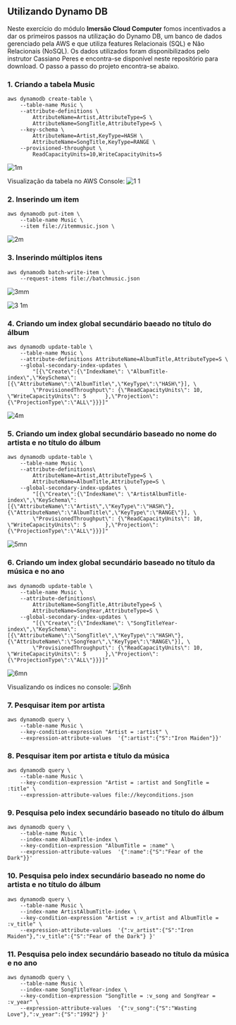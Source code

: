 ## Utilizando Dynamo DB

Neste exercício do módulo **Imersão Cloud Computer** fomos incentivados a dar os primeiros passos na utilização do Dynamo DB, um banco de dados gerenciado pela AWS e que utiliza features Relacionais (SQL) e Não Relacionais (NoSQL). Os dados utilizados foram disponibilizados pelo instrutor Cassiano Peres e encontra-se disponível neste repositório para download.
O passo a passo do projeto encontra-se abaixo. 

### 1. Criando a tabela Music
    aws dynamodb create-table \
        --table-name Music \
        --attribute-definitions \
            AttributeName=Artist,AttributeType=S \
            AttributeName=SongTitle,AttributeType=S \
        --key-schema \
            AttributeName=Artist,KeyType=HASH \
            AttributeName=SongTitle,KeyType=RANGE \
        --provisioned-throughput \
            ReadCapacityUnits=10,WriteCapacityUnits=5
            
![1m](https://user-images.githubusercontent.com/101302079/198854792-c358da80-f74b-4fac-9ff4-cdcb5bf02c4c.PNG)

Visualização da tabela no AWS Console: 
![1 1](https://user-images.githubusercontent.com/101302079/198854828-85cc0d40-1e1c-4699-8a5a-53181c9b3195.PNG)

### 2. Inserindo um item
    aws dynamodb put-item \
        --table-name Music \
        --item file://itemmusic.json \

![2m](https://user-images.githubusercontent.com/101302079/198854918-bf048848-1aa5-4a52-89e5-a078b102e07a.PNG)

### 3. Inserindo múltiplos itens
    aws dynamodb batch-write-item \
        --request-items file://batchmusic.json
        
![3mm](https://user-images.githubusercontent.com/101302079/198855046-214b7491-87c1-469e-bbc2-1b5cc03f8a7b.png)

![3 1m](https://user-images.githubusercontent.com/101302079/198855085-298ea5d3-3d77-4a9b-b0c7-9f998ecd73cb.PNG)

### 4. Criando um index global secundário baeado no título do álbum
    aws dynamodb update-table \
        --table-name Music \
        --attribute-definitions AttributeName=AlbumTitle,AttributeType=S \
        --global-secondary-index-updates \
            "[{\"Create\":{\"IndexName\": \"AlbumTitle-index\",\"KeySchema\":[{\"AttributeName\":\"AlbumTitle\",\"KeyType\":\"HASH\"}], \
            \"ProvisionedThroughput\": {\"ReadCapacityUnits\": 10, \"WriteCapacityUnits\": 5      },\"Projection\":{\"ProjectionType\":\"ALL\"}}}]"

![4m](https://user-images.githubusercontent.com/101302079/198855224-85ef3438-24dd-46e4-9de9-e4d84ae78fe3.png)

### 5. Criando um index global secundário baseado no nome do artista e no título do álbum
    aws dynamodb update-table \
        --table-name Music \
        --attribute-definitions\
            AttributeName=Artist,AttributeType=S \
            AttributeName=AlbumTitle,AttributeType=S \
        --global-secondary-index-updates \
            "[{\"Create\":{\"IndexName\": \"ArtistAlbumTitle-index\",\"KeySchema\":[{\"AttributeName\":\"Artist\",\"KeyType\":\"HASH\"}, {\"AttributeName\":\"AlbumTitle\",\"KeyType\":\"RANGE\"}], \
            \"ProvisionedThroughput\": {\"ReadCapacityUnits\": 10, \"WriteCapacityUnits\": 5      },\"Projection\":{\"ProjectionType\":\"ALL\"}}}]"
            
![5mn](https://user-images.githubusercontent.com/101302079/198855317-3a582bab-700b-46f4-a346-c2625c3a4ba1.png)

### 6. Criando um index global secundário baseado no título da música e no ano
    aws dynamodb update-table \
        --table-name Music \
        --attribute-definitions\
            AttributeName=SongTitle,AttributeType=S \
            AttributeName=SongYear,AttributeType=S \
        --global-secondary-index-updates \
            "[{\"Create\":{\"IndexName\": \"SongTitleYear-index\",\"KeySchema\":[{\"AttributeName\":\"SongTitle\",\"KeyType\":\"HASH\"}, {\"AttributeName\":\"SongYear\",\"KeyType\":\"RANGE\"}], \
            \"ProvisionedThroughput\": {\"ReadCapacityUnits\": 10, \"WriteCapacityUnits\": 5      },\"Projection\":{\"ProjectionType\":\"ALL\"}}}]"

![6mn](https://user-images.githubusercontent.com/101302079/198855739-bd65e3a3-8ff8-4ab2-b7b2-464247ed9173.png)

Visualizando os índices no console: 
![6nh](https://user-images.githubusercontent.com/101302079/198855755-6494355e-901b-43c6-aef7-456a81e0e1c9.PNG)

### 7. Pesquisar item por artista
    aws dynamodb query \
        --table-name Music \
        --key-condition-expression "Artist = :artist" \
        --expression-attribute-values  '{":artist":{"S":"Iron Maiden"}}'
        
### 8. Pesquisar item por artista e título da música
    aws dynamodb query \
        --table-name Music \
        --key-condition-expression "Artist = :artist and SongTitle = :title" \
        --expression-attribute-values file://keyconditions.json
        
### 9. Pesquisa pelo index secundário baseado no título do álbum
    aws dynamodb query \
        --table-name Music \
        --index-name AlbumTitle-index \
        --key-condition-expression "AlbumTitle = :name" \
        --expression-attribute-values  '{":name":{"S":"Fear of the Dark"}}'

### 10. Pesquisa pelo index secundário baseado no nome do artista e no título do álbum
    aws dynamodb query \
        --table-name Music \
        --index-name ArtistAlbumTitle-index \
        --key-condition-expression "Artist = :v_artist and AlbumTitle = :v_title" \
        --expression-attribute-values  '{":v_artist":{"S":"Iron Maiden"},":v_title":{"S":"Fear of the Dark"} }'
        
### 11. Pesquisa pelo index secundário baseado no título da música e no ano
    aws dynamodb query \
        --table-name Music \
        --index-name SongTitleYear-index \
        --key-condition-expression "SongTitle = :v_song and SongYear = :v_year" \
        --expression-attribute-values  '{":v_song":{"S":"Wasting Love"},":v_year":{"S":"1992"} }'

